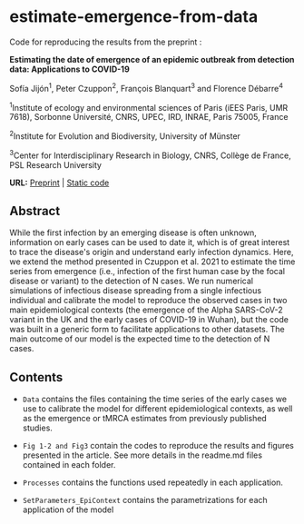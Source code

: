 # estimate-emergence-from-data
Code for reproducing the results from the preprint : 

<strong>Estimating the date of emergence of an epidemic outbreak from detection data: Applications to COVID-19</strong>

Sofía Jijón<sup>1</sup>, Peter Czuppon<sup>2</sup>, François Blanquart<sup>3</sup> and Florence Débarre<sup>4</sup>

<sup>1</sup>Institute of ecology and environmental sciences of Paris (iEES Paris, UMR 7618), Sorbonne Université, CNRS, UPEC, IRD, INRAE, Paris 75005, France

<sup>2</sup>Institute for Evolution and Biodiversity, University of Münster

<sup>3</sup>Center for Interdisciplinary Research in Biology, CNRS, Collège de France, PSL Research University

<strong>URL:</strong> 
<a href="" >Preprint</a> | <a href="" >Static code</a>

## Abstract

While the first infection by an emerging disease is often unknown, information on early cases can be used to date it, which is of great interest to trace the disease's origin and understand early infection dynamics. Here, we extend the method presented in Czuppon et al. 2021 to estimate the time series from emergence (i.e., infection of the first human case by the focal disease or variant) to the detection of N cases. We run numerical simulations of infectious disease spreading from a single infectious individual and calibrate the model to reproduce the observed cases in two main epidemiological contexts (the emergence of the Alpha SARS-CoV-2 variant in the UK and the early cases of COVID-19 in Wuhan), but the code was built in a generic form to facilitate applications to other datasets. The main outcome of our model is the expected time to the detection of N cases.

## Contents

- `Data` contains the files containing the time series of the early cases we use to calibrate the model for different epidemiological contexts, as well as the emergence or tMRCA estimates from previously published studies.

- `Fig 1-2 and Fig3` contain the codes to reproduce the results and figures presented in the article. See more details in the readme.md files contained in each folder. 

- `Processes` contains the functions used repeatedly in each application.

- `SetParameters_EpiContext` contains the parametrizations for each application of the model